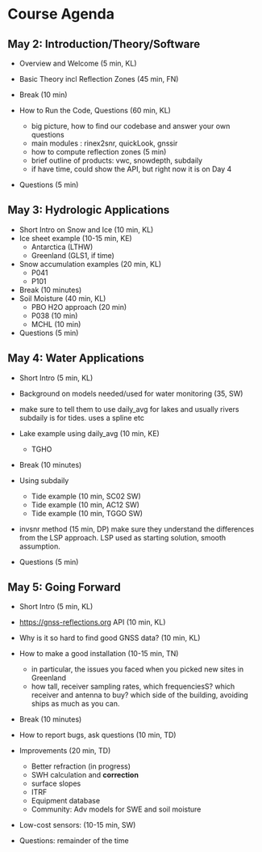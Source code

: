 # Course Agenda

## May 2: Introduction/Theory/Software
- Overview and Welcome (5 min, KL)
- Basic Theory incl Reflection Zones (45 min, FN) 
- Break (10 min)
- How to Run the Code, Questions (60 min, KL) 
  - big picture, how to find our codebase and answer your own questions
  - main modules : rinex2snr, quickLook, gnssir
  - how to compute reflection zones (5 min)
  - brief outline of products: vwc, snowdepth, subdaily
  - if have time, could show the API, but right now it is on Day 4

- Questions (5 min)

## May 3: Hydrologic Applications
- Short Intro on Snow and Ice (10 min, KL)
- Ice sheet example (10-15 min, KE) 
  - Antarctica (LTHW)
  - Greenland  (GLS1, if time)
- Snow accumulation examples (20 min, KL)
  - P041
  - P101
- Break (10 minutes)
- Soil Moisture (40 min, KL) 
  - PBO H2O approach (20 min)
  - P038 (10 min)
  - MCHL (10 min)
- Questions (5 min)

## May 4: Water Applications
- Short Intro (5 min, KL) 
- Background on models needed/used for water monitoring (35, SW)
- make sure to tell them to use daily_avg for lakes and usually rivers
subdaily is for tides.  uses a spline etc
- Lake example using daily_avg (10 min, KE)
  - TGHO
- Break (10 minutes)
- Using subdaily
  - Tide example (10 min, SC02 SW)
  - Tide example (10 min, AC12 SW)
  - Tide example (10 min, TGGO SW)
- invsnr method (15 min, DP) 
make sure they understand the differences from the LSP approach.
LSP used as starting solution, smooth assumption.

- Questions (5 min)

## May 5: Going Forward
- Short Intro (5 min, KL)
- https://gnss-reflections.org API (10 min, KL)
- Why is it so hard to find good GNSS data? (10 min, KL)
- How to make a good installation (10-15 min, TN) 
  - in particular, the issues you faced when you picked new sites in Greenland
  - how tall, receiver sampling rates, which frequenciesS? which receiver and antenna to buy? which side of the building, avoiding ships as much as you can.  

- Break (10 minutes)

- How to report bugs, ask questions (10 min, TD)
- Improvements (20 min, TD)  
  - Better refraction (in progress)
  - SWH calculation and **correction**
  - surface slopes
  - ITRF
  - Equipment database
  - Community: Adv models for SWE and soil moisture
- Low-cost sensors: (10-15 min, SW)
- Questions: remainder of the time

